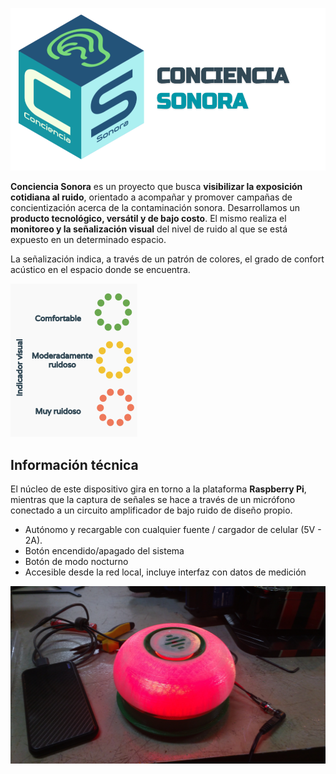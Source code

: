 
![](logo.png)

**Conciencia Sonora** es un proyecto que busca **visibilizar la exposición cotidiana al ruido**, orientado a acompañar y promover campañas de concientización acerca de la contaminación sonora. Desarrollamos un **producto tecnológico, versátil y de bajo costo**. El mismo realiza el **monitoreo y la señalización visual** del nivel de ruido al que se está expuesto en un determinado espacio.

La señalización indica, a través de un patrón de colores, el grado de confort acústico en el espacio donde se encuentra.

![](indicador-led.png)

## Información técnica
El núcleo de este dispositivo gira en torno a la plataforma **Raspberry Pi**, mientras que la captura de señales se hace a través de un micrófono conectado a un circuito amplificador de bajo ruido de diseño propio.

* Autónomo y recargable con cualquier fuente / cargador de celular (5V - 2A).
* Botón encendido/apagado del sistema
* Botón de modo nocturno
* Accesible desde la red local, incluye interfaz con datos de medición

![](prototipo1.jpg)
